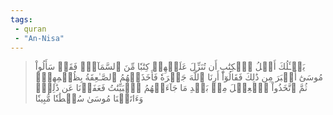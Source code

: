 ```yaml
---
tags: 
 - quran 
 - "An-Nisa"
---
```


> يَسۡـَٔلُكَ أَهۡلُ ٱلۡكِتَٰبِ أَن تُنَزِّلَ عَلَيۡهِمۡ كِتَٰبٗا مِّنَ ٱلسَّمَآءِۚ فَقَدۡ سَأَلُواْ مُوسَىٰٓ أَكۡبَرَ مِن ذَٰلِكَ فَقَالُوٓاْ أَرِنَا ٱللَّهَ جَهۡرَةٗ فَأَخَذَتۡهُمُ ٱلصَّـٰعِقَةُ بِظُلۡمِهِمۡۚ ثُمَّ ٱتَّخَذُواْ ٱلۡعِجۡلَ مِنۢ بَعۡدِ مَا جَآءَتۡهُمُ ٱلۡبَيِّنَٰتُ فَعَفَوۡنَا عَن ذَٰلِكَۚ وَءَاتَيۡنَا مُوسَىٰ سُلۡطَٰنٗا مُّبِينٗا
